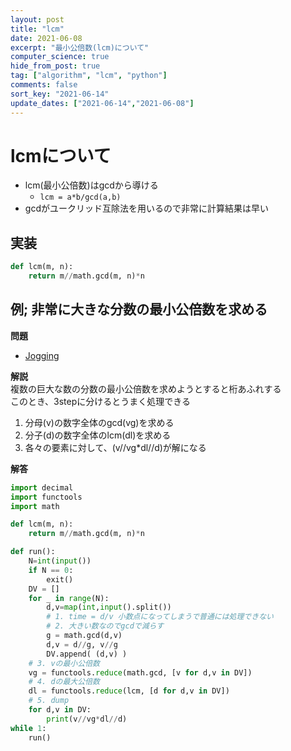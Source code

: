 ```yaml
---
layout: post
title: "lcm"
date: 2021-06-08
excerpt: "最小公倍数(lcm)について"
computer_science: true
hide_from_post: true
tag: ["algorithm", "lcm", "python"]
comments: false
sort_key: "2021-06-14"
update_dates: ["2021-06-14","2021-06-08"]
---
```


# lcmについて
 - lcm(最小公倍数)はgcdから導ける
   - `lcm = a*b/gcd(a,b)`
 - gcdがユークリッド互除法を用いるので非常に計算結果は早い

## 実装

```python
def lcm(m, n):
    return m//math.gcd(m, n)*n
```

## 例; 非常に大きな分数の最小公倍数を求める

**問題**  
 - [Jogging](https://judge.u-aizu.ac.jp/onlinejudge/description.jsp?id=0211)

**解説**  
複数の巨大な数の分数の最小公倍数を求めようとすると桁あふれする  
このとき、3stepに分けるとうまく処理できる  
 1. 分母(v)の数字全体のgcd(vg)を求める
 2. 分子(d)の数字全体のlcm(dl)を求める
 3. 各々の要素に対して、(v//vg*dl//d)が解になる

**解答**  

```python
import decimal
import functools
import math

def lcm(m, n):
    return m//math.gcd(m, n)*n

def run():
    N=int(input())
    if N == 0:
        exit()
    DV = []
    for _ in range(N):
        d,v=map(int,input().split())
        # 1. time = d/v 小数点になってしまうで普通には処理できない
        # 2. 大きい数なのでgcdで減らす
        g = math.gcd(d,v)
        d,v = d//g, v//g
        DV.append( (d,v) )
    # 3. vの最小公倍数
    vg = functools.reduce(math.gcd, [v for d,v in DV])
    # 4. dの最大公倍数
    dl = functools.reduce(lcm, [d for d,v in DV])
    # 5. dump
    for d,v in DV:
        print(v//vg*dl//d)
while 1:
    run()
```
